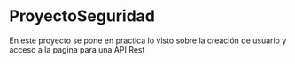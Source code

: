 # ProyectoSeguridad
En este proyecto se pone en practica lo visto sobre la creación de usuario y acceso a la pagina para una API Rest
